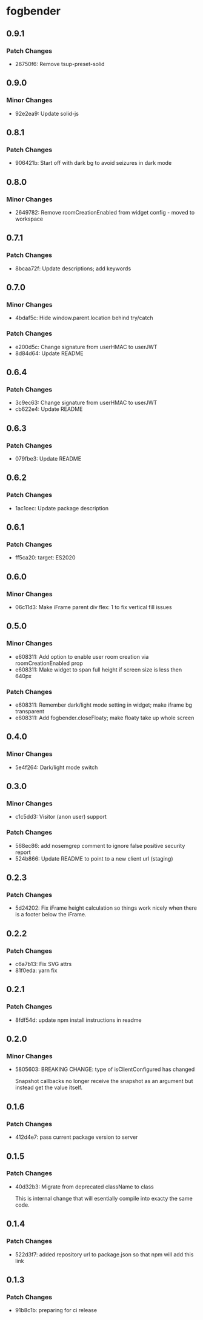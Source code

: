 # fogbender

## 0.9.1

### Patch Changes

- 26750f6: Remove tsup-preset-solid

## 0.9.0

### Minor Changes

- 92e2ea9: Update solid-js

## 0.8.1

### Patch Changes

- 906421b: Start off with dark bg to avoid seizures in dark mode

## 0.8.0

### Minor Changes

- 2649782: Remove roomCreationEnabled from widget config - moved to workspace

## 0.7.1

### Patch Changes

- 8bcaa72f: Update descriptions; add keywords

## 0.7.0

### Minor Changes

- 4bdaf5c: Hide window.parent.location behind try/catch

### Patch Changes

- e200d5c: Change signature from userHMAC to userJWT
- 8d84d64: Update README

## 0.6.4

### Patch Changes

- 3c9ec63: Change signature from userHMAC to userJWT
- cb622e4: Update README

## 0.6.3

### Patch Changes

- 079fbe3: Update README

## 0.6.2

### Patch Changes

- 1ac1cec: Update package description

## 0.6.1

### Patch Changes

- ff5ca20: target: ES2020

## 0.6.0

### Minor Changes

- 06c11d3: Make iFrame parent div flex: 1 to fix vertical fill issues

## 0.5.0

### Minor Changes

- e608311: Add option to enable user room creation via roomCreationEnabled prop
- e608311: Make widget to span full height if screen size is less then 640px

### Patch Changes

- e608311: Remember dark/light mode setting in widget; make iframe bg transparent
- e608311: Add fogbender.closeFloaty; make floaty take up whole screen

## 0.4.0

### Minor Changes

- 5e4f264: Dark/light mode switch

## 0.3.0

### Minor Changes

- c1c5dd3: Visitor (anon user) support

### Patch Changes

- 568ec86: add nosemgrep comment to ignore false positive security report
- 524b866: Update README to point to a new client url (staging)

## 0.2.3

### Patch Changes

- 5d24202: Fix iFrame height calculation so things work nicely when there is a footer below the iFrame.

## 0.2.2

### Patch Changes

- c6a7b13: Fix SVG attrs
- 81f0eda: yarn fix

## 0.2.1

### Patch Changes

- 8fdf54d: update npm install instructions in readme

## 0.2.0

### Minor Changes

- 5805603: BREAKING CHANGE: type of isClientConfigured has changed

  Snapshot callbacks no longer receive the snapshot as an argument
  but instead get the value itself.

## 0.1.6

### Patch Changes

- 412d4e7: pass current package version to server

## 0.1.5

### Patch Changes

- 40d32b3: Migrate from deprecated className to class

  This is internal change that will esentially compile into exacty the same code.

## 0.1.4

### Patch Changes

- 522d3f7: added repository url to package.json so that npm will add this link

## 0.1.3

### Patch Changes

- 91b8c1b: preparing for ci release
